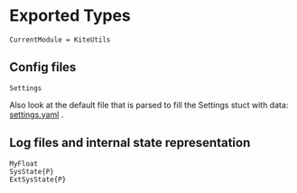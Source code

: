 # Exported Types

```@meta
CurrentModule = KiteUtils
```

## Config files
```@docs
Settings
```
Also look at the default file that is parsed to fill the Settings stuct with data: [settings.yaml](https://github.com/ufechner7/KiteUtils.jl/blob/main/data/settings.yaml) .

## Log files and internal state representation
```@docs
MyFloat
SysState{P}
ExtSysState{P}
```